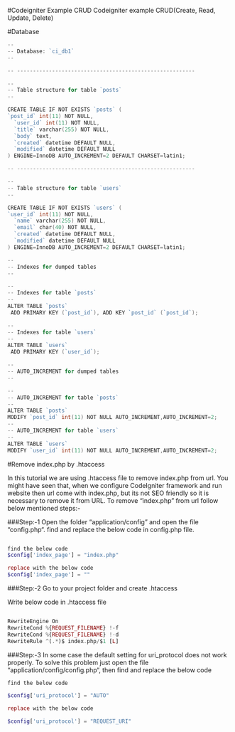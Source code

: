#Codeigniter Example CRUD
Codeigniter example CRUD(Create, Read, Update, Delete)

#Database

```go
--
-- Database: `ci_db1`
--

-- --------------------------------------------------------

--
-- Table structure for table `posts`
--

CREATE TABLE IF NOT EXISTS `posts` (
`post_id` int(11) NOT NULL,
  `user_id` int(11) NOT NULL,
  `title` varchar(255) NOT NULL,
  `body` text,
  `created` datetime DEFAULT NULL,
  `modified` datetime DEFAULT NULL
) ENGINE=InnoDB AUTO_INCREMENT=2 DEFAULT CHARSET=latin1;

-- --------------------------------------------------------

--
-- Table structure for table `users`
--

CREATE TABLE IF NOT EXISTS `users` (
`user_id` int(11) NOT NULL,
  `name` varchar(255) NOT NULL,
  `email` char(40) NOT NULL,
  `created` datetime DEFAULT NULL,
  `modified` datetime DEFAULT NULL
) ENGINE=InnoDB AUTO_INCREMENT=2 DEFAULT CHARSET=latin1;

--
-- Indexes for dumped tables
--

--
-- Indexes for table `posts`
--
ALTER TABLE `posts`
 ADD PRIMARY KEY (`post_id`), ADD KEY `post_id` (`post_id`);

--
-- Indexes for table `users`
--
ALTER TABLE `users`
 ADD PRIMARY KEY (`user_id`);

--
-- AUTO_INCREMENT for dumped tables
--

--
-- AUTO_INCREMENT for table `posts`
--
ALTER TABLE `posts`
MODIFY `post_id` int(11) NOT NULL AUTO_INCREMENT,AUTO_INCREMENT=2;
--
-- AUTO_INCREMENT for table `users`
--
ALTER TABLE `users`
MODIFY `user_id` int(11) NOT NULL AUTO_INCREMENT,AUTO_INCREMENT=2;

```

#Remove index.php by .htaccess

In this tutorial we are using .htaccess file to remove index.php from url. You might have seen that, when we configure CodeIgniter framework and run website then url come with index.php, but its not SEO friendly so it is necessary to remove it from URL. To remove “index.php” from url follow below mentioned steps:-

###Step:-1
Open the folder “application/config” and open the file “config.php“. find and replace the below code in config.php file.

```php

find the below code
$config['index_page'] = "index.php"

replace with the below code
$config['index_page'] = ""
```

###Step:-2
Go to your project folder and create .htaccess

Write below code in .htaccess file

```php

RewriteEngine On
RewriteCond %{REQUEST_FILENAME} !-f
RewriteCond %{REQUEST_FILENAME} !-d
RewriteRule ^(.*)$ index.php/$1 [L] 
```

###Step:-3
In some case the default setting for uri_protocol does not work properly. To solve this problem just open the file “application/config/config.php“, then find and replace the below code

```php
find the below code

$config['uri_protocol'] = "AUTO"

replace with the below code

$config['uri_protocol'] = "REQUEST_URI" 
```